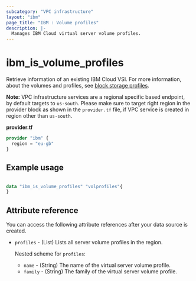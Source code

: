 ```yaml
---
subcategory: "VPC infrastructure"
layout: "ibm"
page_title: "IBM : Volume profiles"
description: |-
  Manages IBM Cloud virtual server volume profiles.
---
```


# ibm_is_volume_profiles
Retrieve information of an existing IBM Cloud VSI. For more information, about the volumes and profiles, see [block storage profiles](https://cloud.ibm.com/docs/vpc?topic=vpc-block-storage-profiles).

**Note:** 
VPC infrastructure services are a regional specific based endpoint, by default targets to `us-south`. Please make sure to target right region in the provider block as shown in the `provider.tf` file, if VPC service is created in region other than `us-south`.

**provider.tf**

```terraform
provider "ibm" {
  region = "eu-gb"
}
```

## Example usage

```terraform

data "ibm_is_volume_profiles" "volprofiles"{
}

```

## Attribute reference
You can access the following attribute references after your data source is created. 

- `profiles` - (List)  Lists all server volume profiles in the region.

  Nested scheme for `profiles`:
	- `name` - (String) The name of the virtual server volume profile.
	- `family` - (String) The family of the virtual server volume profile.

